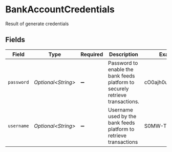 # BankAccountCredentials

Result of generate credentials


## Fields

| Field                                                                         | Type                                                                          | Required                                                                      | Description                                                                   | Example                                                                       |
| ----------------------------------------------------------------------------- | ----------------------------------------------------------------------------- | ----------------------------------------------------------------------------- | ----------------------------------------------------------------------------- | ----------------------------------------------------------------------------- |
| `password`                                                                    | *Optional\<String>*                                                           | :heavy_minus_sign:                                                            | Password to enable the bank feeds platform to securely retrieve transactions. | cO0ajh0uGyTN0Pwh                                                              |
| `username`                                                                    | *Optional\<String>*                                                           | :heavy_minus_sign:                                                            | Username used by the bank feeds platform to retrieve transactions             | S0MW-TR0P-7DS0                                                                |